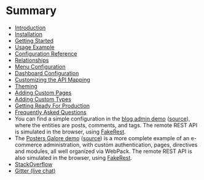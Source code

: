 # Summary

* [Introduction](README.md)
* [Installation](doc/Installation.md)
* [Getting Started](doc/Getting-started.md)
* [Usage Example](#usage-example)
* [Configuration Reference](doc/Configuration-reference.md)
* [Relationships](doc/Relationships.md)
* [Menu Configuration](doc/Menus.md)
* [Dashboard Configuration](doc/Dashboard.md)
* [Customizing the API Mapping](doc/API-mapping.md)
* [Theming](doc/Theming.md)
* [Adding Custom Pages](doc/Custom-pages.md)
* [Adding Custom Types](doc/Custom-types.md)
* [Getting Ready For Production](doc/Production.md)
* [Frequently Asked Questions](doc/FAQ.md)
* You can find a simple configuration in the [blog admin demo](http://ng-admin.marmelab.com/#/dashboard) ([source](examples/blog/config.js)), where the entities are posts, comments, and tags.  The remote REST API is simulated in the browser, using [FakeRest](https://github.com/marmelab/FakeRest).
* The [Posters Galore demo](http://marmelab.com/ng-admin-demo/) ([source](https://github.com/marmelab/ng-admin-demo)) is a more complete example of an e-commerce administration, with custom authentication, pages, directives and modules, all well organized via WebPack. The remote REST API is also simulated in the browser, using [FakeRest](https://github.com/marmelab/FakeRest).
* [StackOverflow](http:/stackoverflow.com/questions/tagged/ng-admin)
* [Gitter (live chat)](https:/gitter.im/marmelab/ng-admin)

